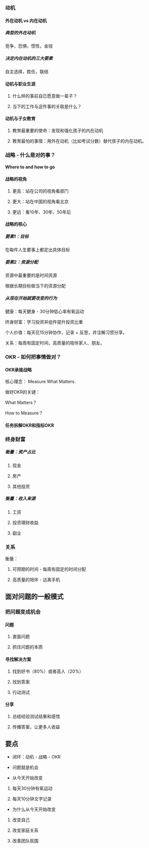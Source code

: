 ### 动机

#### 外在动机 vs 内在动机

##### 典型的外在动机

竞争，恐惧，惯性，金钱

##### 决定内在动机的三大要素

自主选择，胜任，联结

#### 动机与职业生涯

1. 什么样的事前自已愿意做一辈子？

2. 当下的工作与这件事的关联是什么？

#### 动机与子女教育

1. 教育最重要的使命：发现和强化孩子的内在动机

2. 教育最怕的事情：用外在动机（比如考试分数）替代孩子的内在动机。

### 战略 - 什么是对的事？

#### Where to and how to go

#### 战略的视角

1. 更高：站在公司的视角看部门

2. 更大：站在中国的视角看北京

3. 更远：看10年、30年、50年后

#### 战略的核心

##### 要素1：目标

在每件人生要事上都定出具体目标

##### 要素2：资源分配

资源中最重要的是时间资源

根据长期目标做当下的资源分配

##### 从现在开始就要改变的行为

健康：每天健身 - 30分钟低心率有氧运动

终身财富：学习投资并组件提升投资比重

个人价值：每天花15分钟协作，记录 + 反思，并注解习惯分享。

关系：每周有固定时间，高质量的陪伴家人、朋友。

### OKR - 如何把事情做对？

#### OKR承接战略

核心理念： Measure What Matters.

做好OKR的关键：

What Matters？

How to Measure？

#### 任务拆解OKR和指标OKR

### 终身财富

##### 衡量：资产占比

1. 现金

2. 房产

3. 其他投资

##### 衡量：收入来源

1. 工资

2. 投资理财收益

3. 副业

### 关系

衡量：

1. 可预期的时间 - 每周有固定的时间分配

2. 高质量的陪伴 - 远离手机

## 面对问题的一般模式

### 把问题变成机会

#### 问题

1. 直面问题

2. 抓住问题的本质

#### 寻找解决方案

1. 找到好书（80%）或者高人（20%）

2. 找到答案

3. 行动测试

#### 分享

1. 总结经验测试结果和感悟

2. 传播答案，让更多人收益

## 要点

* 闭环：动机 - 战略 - OKR

* 问题就是机会

* 从今天开始改变

1. 每天30分钟有氧运动

2. 每天10分钟文字记录

* 为什么从今天开始改变

1. 改变自己

2. 改变家庭关系

3. 改善团队氛围



